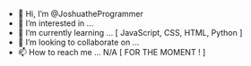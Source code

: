 - 👋 Hi, I’m @JoshuatheProgrammer
- 👀 I’m interested in ...
- 🌱 I’m currently learning ... [ JavaScript, CSS, HTML, Python ]
- 💞️ I’m looking to collaborate on ...
- 📫 How to reach me ... N/A [ FOR THE MOMENT ! ] 

<!---
JoshuatheProgrammer/JoshuatheProgrammer is a ✨ special ✨ repository because its `README.md` (this file) appears on your GitHub profile.
You can click the Preview link to take a look at your changes.
--->
